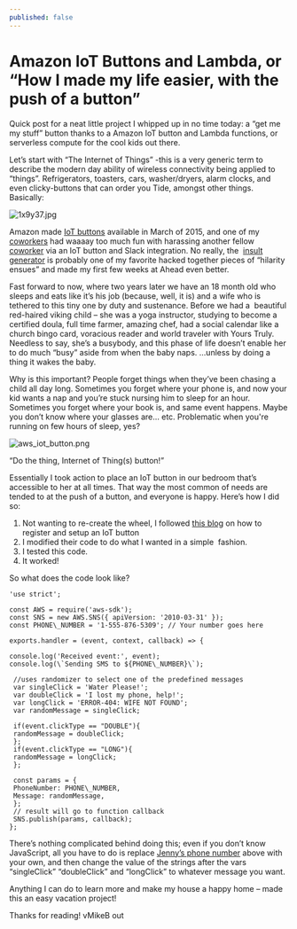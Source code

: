 ```yaml
---
published: false
---
```

Amazon IoT Buttons and Lambda, or “How I made my life easier, with the push of a button”
========================================================================================

Quick post for a neat little project I whipped up in no time today: a “get me my stuff” button thanks to a Amazon IoT button and Lambda functions, or serverless compute for the cool kids out there.

Let’s start with “The Internet of Things” -this is a very generic term to describe the modern day ability of wireless connectivity being applied to “things”. Refrigerators, toasters, cars, washer/dryers, alarm clocks, and even clicky-buttons that can order you Tide, amongst other things. Basically:

![1x9y37.jpg]({{site.baseurl}}/_posts/1x9y37.jpg)


Amazon made [IoT buttons](https://aws.amazon.com/iotbutton/) available in March of 2015, and one of my [coworkers](https://twitter.com/StevePantol) had waaaay too much fun with harassing another fellow [coworker](https://twitter.com/eric_shanks) via an IoT button and Slack integration. No really, the  [insult generator](http://stevedotnet.com/fun-with-the-aws-iot-button/) is probably one of my favorite hacked together pieces of “hilarity ensues” and made my first few weeks at Ahead even better.

Fast forward to now, where two years later we have an 18 month old who sleeps and eats like it’s his job (because, well, it is) and a wife who is tethered to this tiny one by duty and sustenance. Before we had a  beautiful red-haired viking child – she was a yoga instructor, studying to become a certified doula, full time farmer, amazing chef, had a social calendar like a church bingo card, voracious reader and world traveler with Yours Truly. Needless to say, she’s a busybody, and this phase of life doesn’t enable her to do much “busy” aside from when the baby naps. …unless by doing a thing it wakes the baby.

Why is this important? People forget things when they’ve been chasing a child all day long. Sometimes you forget where your phone is, and now your kid wants a nap and you’re stuck nursing him to sleep for an hour. Sometimes you forget where your book is, and same event happens. Maybe you don’t know where your glasses are… etc. Problematic when you're running on few hours of sleep, yes?

![aws_iot_button.png]({{site.baseurl}}/_posts/aws_iot_button.png)


“Do the thing, Internet of Thing(s) button!”

Essentially I took action to place an IoT button in our bedroom that’s accessible to her at all times. That way the most common of needs are tended to at the push of a button, and everyone is happy. Here’s how I did so:

1.  Not wanting to re-create the wheel, I followed [this blog](https://www.hackster.io/33996/the-i-miss-you-iot-button-b0112a) on how to register and setup an IoT button
2.  I modified their code to do what I wanted in a simple  fashion.
3.  I tested this code.
4.  It worked!

So what does the code look like?
```
'use strict';

const AWS = require('aws-sdk');
const SNS = new AWS.SNS({ apiVersion: '2010-03-31' });
const PHONE\_NUMBER = '1-555-876-5309'; // Your number goes here

exports.handler = (event, context, callback) => {
 
console.log('Received event:', event);
console.log(\`Sending SMS to ${PHONE\_NUMBER}\`);
 
 //uses randomizer to select one of the predefined messages
 var singleClick = 'Water Please!';
 var doubleClick = 'I lost my phone, help!';
 var longClick = 'ERROR-404: WIFE NOT FOUND';
 var randomMessage = singleClick;
 
 if(event.clickType == "DOUBLE"){
 randomMessage = doubleClick;
 };
 if(event.clickType == "LONG"){
 randomMessage = longClick;
 };
 
 const params = {
 PhoneNumber: PHONE\_NUMBER,
 Message: randomMessage,
 };
 // result will go to function callback
 SNS.publish(params, callback);
};
```
There’s nothing complicated behind doing this; even if you don’t know JavaScript, all you have to do is replace [Jenny’s phone number](https://youtu.be/6WTdTwcmxyo) above with your own, and then change the value of the strings after the vars “singleClick” “doubleClick” and “longClick” to whatever message you want.

Anything I can do to learn more and make my house a happy home – made this an easy vacation project!

Thanks for reading! vMikeB out
